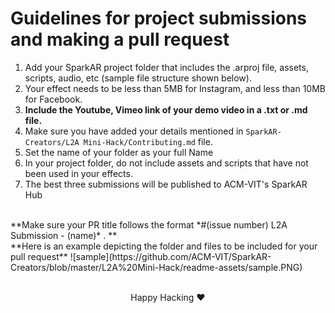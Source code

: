 # Guidelines for project submissions and making a pull request
1. Add your SparkAR project folder that includes the .arproj file, assets, scripts, audio, etc (sample file structure shown below).
2. Your effect needs to be less than 5MB for Instagram, and less than 10MB for Facebook.
3. **Include the Youtube, Vimeo link of your demo video in a .txt or .md file.**
4. Make sure you have added your details mentioned in `SparkAR-Creators/L2A Mini-Hack/Contributing.md` file.
4. Set the name of your folder as your full Name
5. In your project folder, do not include assets and scripts that have not been used in your effects.
6. The best three submissions will be published to ACM-VIT's SparkAR Hub
<br>
**Make sure your PR title follows the format *#(issue number) L2A Submission - (name)* . **
<br>
**Here is an example depicting the folder and files to be included for your pull request**
![sample](https://github.com/ACM-VIT/SparkAR-Creators/blob/master/L2A%20Mini-Hack/readme-assets/sample.PNG)
<br><br>
<p align="center"> Happy Hacking ❤️ </p>
  
